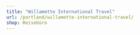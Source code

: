 ```yaml
---
title: "Willamette International Travel"
url: /portland/willamette-international-travel/
shop: Reisebüro
---
```

